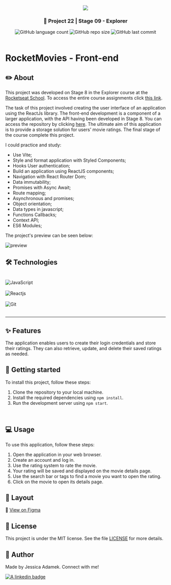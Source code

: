 <div align="center">
   <img src="https://www.rocketseat.com.br/assets/logos/explorer.svg" />
</div>
<h3 align="center">🚀 Project 22 | Stage 09 - Explorer</h3>

<div align="center">
  <img alt="GitHub language count" src="https://img.shields.io/github/languages/count/jeadamek/rocketMovies_backend">

  <img alt="GitHub repo size" src="https://img.shields.io/github/repo-size/jeadamek/rocketMovies_backend">
  
  <img alt="GitHub last commit" src="https://img.shields.io/github/last-commit/jeadamek/rocketMovies_backend?color=%231280BF">

 <!-- <a href="https://jeadamek.github.io/rocketMovies_backend/"> ▶️ Access Project </a> -->
</div>  
</br>

# RocketMovies - Front-end

## ✏️ About

This project was developed on Stage 8 in the Explorer course at the [Rocketseat School](https://www.rocketseat.com.br/). To access the entire course assignments click [this link](https://github.com/jeadamek/explorer-rocketseat). 


The task of this project involved creating the user interface of an application using the ReactJs library. The front-end development is a component of a larger application, with the API having been developed in Stage 8. You can access the repository by clicking [here](https://github.com/jeadamek/rocketMovies_backend). The ultimate aim of this application is to provide a storage solution for users' movie ratings. The final stage of the course complete this project.

I could practice and study:

- Use Vite;
- Style and format application with Styled Components;
- Hooks User authentication;
- Build an application using ReactJS components;
- Navigation with React Router Dom;
- Data immutability;
- Promises with Async Await;
- Route mapping;
- Asynchronous and promises;
- Object orientation;
- Data types in javascript;
- Functions Callbacks;
- Context API;
- ES6 Modules;



The project's preview can be seen below:<br/>

![preview]()


## 🛠️ Technologies

<div style="display: inline_block"><br/>
  <img align="center" alt="JavaScript" src="https://img.shields.io/badge/JavaScript-F7DF1E?style=for-the-badge&logo=javascript&logoColor=black" />  
  </br>
  </br>
  <img align="center" alt="Reactjs" src="https://img.shields.io/badge/-ReactJs-61DAFB?logo=react&logoColor=white&style=for-the-badge" />
  </br>
  </br>
  <img align="center" alt="Git" src="https://img.shields.io/badge/Git-E34F26?style=for-the-badge&logo=git&logoColor=white" />
</div>
</br>

---
## ✨ Features

The application enables users to create their login credentials and store their ratings. They can also retrieve, update, and delete their saved ratings as needed.

## 🚀 Getting started

To install this project, follow these steps:

1. Clone the repository to your local machine.
2. Install the required dependencies using `npm install`.
3. Run the development server using `npm start`.
<br />

## 💻 Usage
To use this application, follow these steps:

1. Open the application in your web browser.
2. Create an account and log in.
3. Use the rating system to rate the movie.
4. Your rating will be saved and displayed on the movie details page.
5. Use the search bar or tags to find a movie you want to open the rating.
6. Click on the movie to open its details page.

## 🎨 Layout
🔗 [View on Figma](https://www.figma.com/file/rvAIKANIXWXXAFPSFa3HfY/RocketMovies-(Copy)?node-id=0%3A1&t=Hfm4CUh0cwxvDNfY-1)

## 📝 License

This project is under the MIT license. See the file [LICENSE](LICENSE) for more details.


## 🎯 Author

<p>
	Made by Jessica Adamek. Connect with me! 	
</p>
<div>
  <a href="https://www.linkedin.com/in/jessica-adamek/" target="_blank">
    <img src="https://img.shields.io/badge/LinkedIn-0077B5?style=for-the-badge&logo=linkedin&logoColor=white" alt="A linkedin badge">
  </a>  
</div>
